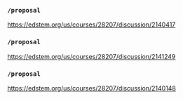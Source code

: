 ### `/proposal`
https://edstem.org/us/courses/28207/discussion/2140417
### `/proposal`
https://edstem.org/us/courses/28207/discussion/2141249
### `/proposal`
https://edstem.org/us/courses/28207/discussion/2140148
